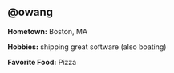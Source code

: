 ## @owang

**Hometown:** Boston, MA

**Hobbies:** shipping great software (also boating)

**Favorite Food:** Pizza
